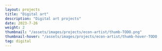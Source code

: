 ```yaml
---
layout: projects
title: "Digital art"
description: "Digital art projects"
date: 2023-7-26
weight: 2
thumbnail: "/assets/images/projects/econ-artist/thumb-TODO.png"
thumbnail-hover: "/assets/images/projects/econ-artist/thumb-hover-TODO.jpg"
tag: digital
---
```

